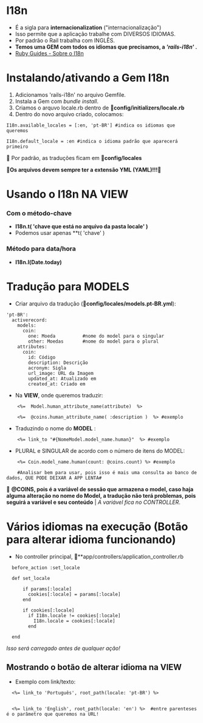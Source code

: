 # I18n
+ É a sigla para **internacionalization** ("internacionalização")
+ Isso permite que a aplicação trabalhe com DIVERSOS IDIOMAS.
+ Por padrão o Rail trabalha com INGLÊS.
+ **Temos uma GEM com todos os idiomas que precisamos, a *'rails-i18n'* .**
+ [Ruby Guides - Sobre o I18n](https://guides.rubyonrails.org/i18n.html#translations-for)

# Instalando/ativando a Gem I18n

1. Adicionamos 'rails-i18n' no arquivo Gemfile.
2. Instala a Gem com *bundle install*.
3. Criamos o arquvo locale.rb dentro de 📂**config/initializers/locale.rb**
4. Dentro do novo arquivo criado, colocamos:
~~~
I18n.available_locales = [:en, 'pt-BR'] #indica os idiomas que queremos

I18n.default_locale = :en #indica o idioma padrão que aparecerá primeiro
~~~

🧧 Por padrão, as traduções ficam em 📂**config/locales**

🧧**Os arquivos devem sempre ter a extensão YML (YAML)!!!**🧧

# Usando o I18n NA VIEW

### Com o método-chave

+ **I18n.t( 'chave que está no arquivo da pasta locale' )**
+ Podemos usar apenas **t( 'chave' )

### Método para data/hora

+ **I18n.l(Date.today)**

# Tradução para MODELS

+ Criar arquivo da tradução (📂**config/locales/models.pt-BR.yml**):
~~~
'pt-BR':
  activerecord:
    models:
      coin: 
        one: Moeda          #nome do model para o singular
        other: Moedas       #nome do model para o plural
    attributes:
      coin:
        id: Código
        description: Descrição
        acronym: Sigla
        url_image: URL da Imagem
        updated_at: Atualizado em
        created_at: Criado em
~~~

+ Na **VIEW**, onde queremos traduzir:
~~~
    <%=  Model.human_attribute_name(attribute)  %>
    
    <%=  @coins.human_attribute_name( :description )  %> #exemplo
~~~

+ Traduzindo o nome do **MODEL** :
~~~  
    <%= link_to "#{NomeModel.model_name.human}"  %> #exemplo
~~~

+ PLURAL e SINGULAR de acordo com o número de itens do MODEL:
~~~  
    <%= Coin.model_name.human(count: @coins.count) %> #exemplo
    
    #Analisar bem para usar, pois isso é mais uma consulta ao banco de dados, QUE PODE DEIXAR A APP LENTA#
~~~

🧧 **@COINS, pois é a variável de sessão que armazena o model, caso haja alguma alteração no nome do Model, a tradução não terá problemas, pois seguirá a variável e seu conteúdo** | *A variável fica no CONTROLLER*. 

# Vários idiomas na execução (Botão para alterar idioma funcionando)

+ No controller principal, 📂**app/controllers/application_controller.rb
~~~
  before_action :set_locale
      
  def set_locale
  
      if params[:locale]
        cookies[:locale] = params[:locale]
      end
      
      if cookies[:locale]
        if I18n.locale != cookies[:locale]
          I18n.locale = cookies[:locale]
        end
        
  end
~~~
*Isso será carregado antes de qualquer ação!*

## Mostrando o botão de alterar idioma na VIEW

+ Exemplo com link/texto:
~~~
  <%= link_to 'Português', root_path(locale: 'pt-BR') %>
  
  
  <%= link_to 'English', root_path(locale: 'en') %>  #entre parenteses é o parâmetro que queremos na URL!
~~~

